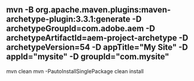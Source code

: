 mvn -B org.apache.maven.plugins:maven-archetype-plugin:3.3.1:generate -D archetypeGroupId=com.adobe.aem -D archetypeArtifactId=aem-project-archetype -D archetypeVersion=54 -D appTitle="My Site" -D appId="mysite" -D groupId="com.mysite"
--------------------------------------------------
mvn clean
mvn -PautoInstallSinglePackage clean install

